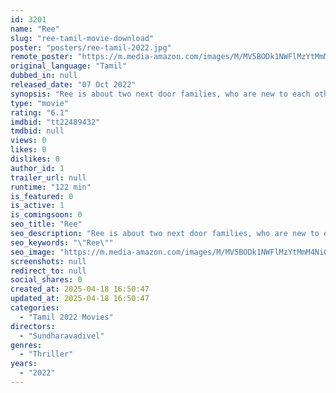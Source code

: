 ```yaml
---
id: 3201
name: "Ree"
slug: "ree-tamil-movie-download"
poster: "posters/ree-tamil-2022.jpg"
remote_poster: "https://m.media-amazon.com/images/M/MV5BODk1NWFlMzYtMmM4Ni00ZWRlLThiZGUtMmM2MzU5Y2E3OTlhXkEyXkFqcGc@._V1_SX300.jpg"
original_language: "Tamil"
dubbed_in: null
released_date: "07 Oct 2022"
synopsis: "Ree is about two next door families, who are new to each other, going through a series of mysterious events, suspecting each other."
type: "movie"
rating: "6.1"
imdbid: "tt22489432"
tmdbid: null
views: 0
likes: 0
dislikes: 0
author_id: 1
trailer_url: null
runtime: "122 min"
is_featured: 0
is_active: 1
is_comingsoon: 0
seo_title: "Ree"
seo_description: "Ree is about two next door families, who are new to each other, going through a series of mysterious events, suspecting each other."
seo_keywords: "\"Ree\""
seo_image: "https://m.media-amazon.com/images/M/MV5BODk1NWFlMzYtMmM4Ni00ZWRlLThiZGUtMmM2MzU5Y2E3OTlhXkEyXkFqcGc@._V1_SX300.jpg"
screenshots: null
redirect_to: null
social_shares: 0
created_at: 2025-04-18 16:50:47
updated_at: 2025-04-18 16:50:47
categories:
  - "Tamil 2022 Movies"
directors:
  - "Sundharavadivel"
genres:
  - "Thriller"
years:
  - "2022"
---
```

